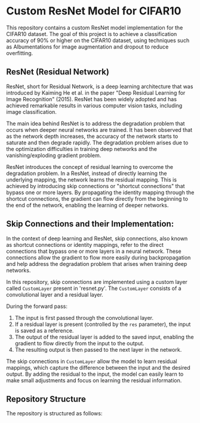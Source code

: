 # Custom ResNet Model for CIFAR10

This repository contains a custom ResNet model implementation for the CIFAR10 dataset. The goal of this project is to achieve a classification accuracy of 90% or higher on the CIFAR10 dataset, using techniques such as Albumentations for image augmentation and dropout to reduce overfitting.

## ResNet (Residual Network)

ResNet, short for Residual Network, is a deep learning architecture that was introduced by Kaiming He et al. in the paper "Deep Residual Learning for Image Recognition" (2015). ResNet has been widely adopted and has achieved remarkable results in various computer vision tasks, including image classification.

The main idea behind ResNet is to address the degradation problem that occurs when deeper neural networks are trained. It has been observed that as the network depth increases, the accuracy of the network starts to saturate and then degrade rapidly. The degradation problem arises due to the optimization difficulties in training deep networks and the vanishing/exploding gradient problem.

ResNet introduces the concept of residual learning to overcome the degradation problem. In a ResNet, instead of directly learning the underlying mapping, the network learns the residual mapping. This is achieved by introducing skip connections or "shortcut connections" that bypass one or more layers. By propagating the identity mapping through the shortcut connections, the gradient can flow directly from the beginning to the end of the network, enabling the learning of deeper networks.


## Skip Connections and their Implementation:

In the context of deep learning and ResNet, skip connections, also known as shortcut connections or identity mappings, refer to the direct connections that bypass one or more layers in a neural network. These connections allow the gradient to flow more easily during backpropagation and help address the degradation problem that arises when training deep networks.

In this repository, skip connections are implemented using a custom layer called `CustomLayer` present in 'resnet.py'. The `CustomLayer` consists of a convolutional layer and a residual layer.

During the forward pass:
1. The input is first passed through the convolutional layer.
2. If a residual layer is present (controlled by the `res` parameter), the input is saved as a reference.
3. The output of the residual layer is added to the saved input, enabling the gradient to flow directly from the input to the output.
4. The resulting output is then passed to the next layer in the network.

The skip connections in `CustomLayer` allow the model to learn residual mappings, which capture the difference between the input and the desired output. By adding the residual to the input, the model can easily learn to make small adjustments and focus on learning the residual information.

## Repository Structure

The repository is structured as follows:




